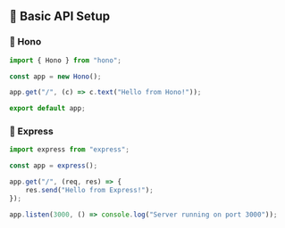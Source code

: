 
## 📌  Basic API Setup
### 🔹 Hono
```ts
import { Hono } from "hono";

const app = new Hono();

app.get("/", (c) => c.text("Hello from Hono!"));

export default app;
```

### 🔹 Express
```ts
import express from "express";

const app = express();

app.get("/", (req, res) => {
    res.send("Hello from Express!");
});

app.listen(3000, () => console.log("Server running on port 3000"));
```

